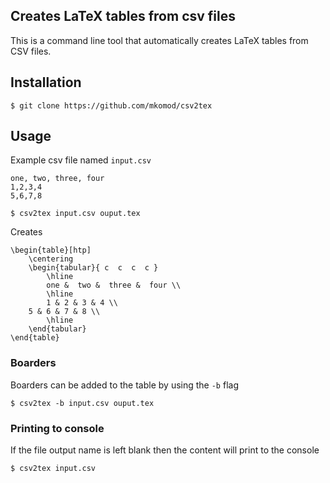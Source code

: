 
## Creates LaTeX tables from csv files

This is a command line tool that automatically creates LaTeX tables from CSV files.

## Installation

```
$ git clone https://github.com/mkomod/csv2tex
```

## Usage

Example csv file named `input.csv`

```
one, two, three, four
1,2,3,4
5,6,7,8
```

```
$ csv2tex input.csv ouput.tex
```

Creates

```
\begin{table}[htp]
    \centering
    \begin{tabular}{ c  c  c  c }
        \hline
        one &  two &  three &  four \\ 
        \hline
        1 & 2 & 3 & 4 \\
	5 & 6 & 7 & 8 \\
        \hline
    \end{tabular}
\end{table}
```

### Boarders

Boarders can be added to the table by using the `-b` flag

```
$ csv2tex -b input.csv ouput.tex
```

### Printing to console

If the file output name is left blank then the content will print to the console

```
$ csv2tex input.csv
```






